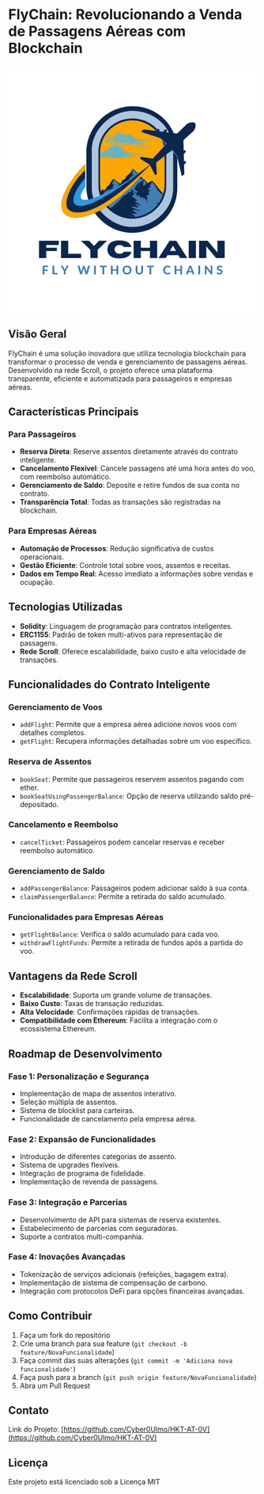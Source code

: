 # FlyChain: Revolucionando a Venda de Passagens Aéreas com Blockchain

<img src="https://github.com/Cyber0Ulmo/HKT-AT-0V/blob/develop/Flychain.png?raw=true" align=center>

## Visão Geral

FlyChain é uma solução inovadora que utiliza tecnologia blockchain para transformar o processo de venda e gerenciamento de passagens aéreas. Desenvolvido na rede Scroll, o projeto oferece uma plataforma transparente, eficiente e automatizada para passageiros e empresas aéreas.

## Características Principais

### Para Passageiros
- **Reserva Direta**: Reserve assentos diretamente através do contrato inteligente.
- **Cancelamento Flexível**: Cancele passagens até uma hora antes do voo, com reembolso automático.
- **Gerenciamento de Saldo**: Deposite e retire fundos de sua conta no contrato.
- **Transparência Total**: Todas as transações são registradas na blockchain.

### Para Empresas Aéreas
- **Automação de Processos**: Redução significativa de custos operacionais.
- **Gestão Eficiente**: Controle total sobre voos, assentos e receitas.
- **Dados em Tempo Real**: Acesso imediato a informações sobre vendas e ocupação.

## Tecnologias Utilizadas

- **Solidity**: Linguagem de programação para contratos inteligentes.
- **ERC1155**: Padrão de token multi-ativos para representação de passagens.
- **Rede Scroll**: Oferece escalabilidade, baixo custo e alta velocidade de transações.

## Funcionalidades do Contrato Inteligente

### Gerenciamento de Voos
- `addFlight`: Permite que a empresa aérea adicione novos voos com detalhes completos.
- `getFlight`: Recupera informações detalhadas sobre um voo específico.

### Reserva de Assentos
- `bookSeat`: Permite que passageiros reservem assentos pagando com ether.
- `bookSeatUsingPassengerBalance`: Opção de reserva utilizando saldo pré-depositado.

### Cancelamento e Reembolso
- `cancelTicket`: Passageiros podem cancelar reservas e receber reembolso automático.

### Gerenciamento de Saldo
- `addPassengerBalance`: Passageiros podem adicionar saldo à sua conta.
- `claimPassengerBalance`: Permite a retirada do saldo acumulado.

### Funcionalidades para Empresas Aéreas
- `getFlightBalance`: Verifica o saldo acumulado para cada voo.
- `withdrawFlightFunds`: Permite a retirada de fundos após a partida do voo.

## Vantagens da Rede Scroll

- **Escalabilidade**: Suporta um grande volume de transações.
- **Baixo Custo**: Taxas de transação reduzidas.
- **Alta Velocidade**: Confirmações rápidas de transações.
- **Compatibilidade com Ethereum**: Facilita a integração com o ecossistema Ethereum.

## Roadmap de Desenvolvimento

### Fase 1: Personalização e Segurança
- Implementação de mapa de assentos interativo.
- Seleção múltipla de assentos.
- Sistema de blocklist para carteiras.
- Funcionalidade de cancelamento pela empresa aérea.

### Fase 2: Expansão de Funcionalidades
- Introdução de diferentes categorias de assento.
- Sistema de upgrades flexíveis.
- Integração de programa de fidelidade.
- Implementação de revenda de passagens.

### Fase 3: Integração e Parcerias
- Desenvolvimento de API para sistemas de reserva existentes.
- Estabelecimento de parcerias com seguradoras.
- Suporte a contratos multi-companhia.

### Fase 4: Inovações Avançadas
- Tokenização de serviços adicionais (refeições, bagagem extra).
- Implementação de sistema de compensação de carbono.
- Integração com protocolos DeFi para opções financeiras avançadas.

## Como Contribuir

1. Faça um fork do repositório
2. Crie uma branch para sua feature (`git checkout -b feature/NovaFuncionalidade`)
3. Faça commit das suas alterações (`git commit -m 'Adiciona nova funcionalidade'`)
4. Faça push para a branch (`git push origin feature/NovaFuncionalidade`)
5. Abra um Pull Request

## Contato

Link do Projeto: [https://github.com/Cyber0Ulmo/HKT-AT-0V](https://github.com/Cyber0Ulmo/HKT-AT-0V)

## Licença

Este projeto está licenciado sob a Licença MIT

